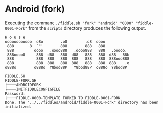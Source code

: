 Android (fork)
======

Executing the command `./fiddle.sh "fork" "android" "0000" "fiddle-0001-Fork"` from the `scripts` directory 
produces the following output.

    H o u s e
    oooooooooooo  o8o        .o8        .o8  oooo
     888       8  `"'        888        888   888
     888         oooo   .oooo888   .oooo888   888   .ooooo.
     888oooo8     888  d88   888  d88   888   888  d88   88b
     888          888  888   888  888   888   888  888ooo888
     888          888  888   888  888   888   888  888    .o
    o888o        o888o  Y8bod88P   Y8bod88P  o888o  Y8bod8P
    
    FIDDLE.SH
    FIDDLE-FORK.SH
    ├────ANDROIDFORK
    ├────INITFIDDLECONFIGFILE
    Password:
    ├────FIDDLE-0000-TEMPLATE FORKED TO FIDDLE-0001-FORK
    Done. The "../../fiddles/android/fiddle-0001-Fork" directory has been initialized.
    

